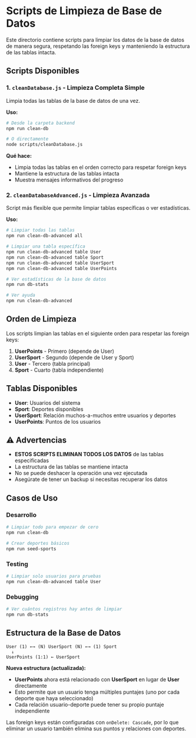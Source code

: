 # Scripts de Limpieza de Base de Datos

Este directorio contiene scripts para limpiar los datos de la base de datos de manera segura, respetando las foreign keys y manteniendo la estructura de las tablas intacta.

## Scripts Disponibles

### 1. `cleanDatabase.js` - Limpieza Completa Simple
Limpia todas las tablas de la base de datos de una vez.

**Uso:**
```bash
# Desde la carpeta backend
npm run clean-db

# O directamente
node scripts/cleanDatabase.js
```

**Qué hace:**
- Limpia todas las tablas en el orden correcto para respetar foreign keys
- Mantiene la estructura de las tablas intacta
- Muestra mensajes informativos del progreso

### 2. `cleanDatabaseAdvanced.js` - Limpieza Avanzada
Script más flexible que permite limpiar tablas específicas o ver estadísticas.

**Uso:**
```bash
# Limpiar todas las tablas
npm run clean-db-advanced all

# Limpiar una tabla específica
npm run clean-db-advanced table User
npm run clean-db-advanced table Sport
npm run clean-db-advanced table UserSport
npm run clean-db-advanced table UserPoints

# Ver estadísticas de la base de datos
npm run db-stats

# Ver ayuda
npm run clean-db-advanced
```

## Orden de Limpieza

Los scripts limpian las tablas en el siguiente orden para respetar las foreign keys:

1. **UserPoints** - Primero (depende de User)
2. **UserSport** - Segundo (depende de User y Sport)
3. **User** - Tercero (tabla principal)
4. **Sport** - Cuarto (tabla independiente)

## Tablas Disponibles

- **User**: Usuarios del sistema
- **Sport**: Deportes disponibles
- **UserSport**: Relación muchos-a-muchos entre usuarios y deportes
- **UserPoints**: Puntos de los usuarios

## ⚠️ Advertencias

- **ESTOS SCRIPTS ELIMINAN TODOS LOS DATOS** de las tablas especificadas
- La estructura de las tablas se mantiene intacta
- No se puede deshacer la operación una vez ejecutada
- Asegúrate de tener un backup si necesitas recuperar los datos

## Casos de Uso

### Desarrollo
```bash
# Limpiar todo para empezar de cero
npm run clean-db

# Crear deportes básicos
npm run seed-sports
```

### Testing
```bash
# Limpiar solo usuarios para pruebas
npm run clean-db-advanced table User
```

### Debugging
```bash
# Ver cuántos registros hay antes de limpiar
npm run db-stats
```

## Estructura de la Base de Datos

```
User (1) ←→ (N) UserSport (N) ←→ (1) Sport
  ↓
UserPoints (1:1) ← UserSport
```

**Nueva estructura (actualizada):**
- **UserPoints** ahora está relacionado con **UserSport** en lugar de **User** directamente
- Esto permite que un usuario tenga múltiples puntajes (uno por cada deporte que haya seleccionado)
- Cada relación usuario-deporte puede tener su propio puntaje independiente

Las foreign keys están configuradas con `onDelete: Cascade`, por lo que eliminar un usuario también elimina sus puntos y relaciones con deportes.
